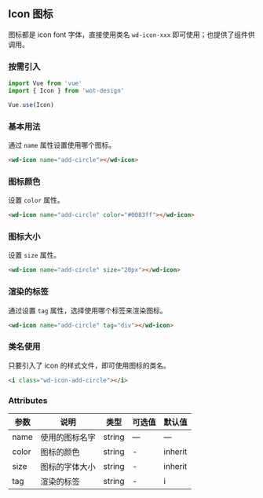 ## Icon 图标

图标都是 icon font 字体，直接使用类名 `wd-icon-xxx` 即可使用；也提供了组件供调用。

### 按需引入

```javascript
import Vue from 'vue'
import { Icon } from 'wot-design'

Vue.use(Icon)
```

### 基本用法

通过 `name` 属性设置使用哪个图标。

```html
<wd-icon name="add-circle"></wd-icon>
```

### 图标颜色

设置 `color` 属性。

```html
<wd-icon name="add-circle" color="#0083ff"></wd-icon>
```

### 图标大小

设置 `size` 属性。

```html
<wd-icon name="add-circle" size="20px"></wd-icon>
```

### 渲染的标签

通过设置 `tag` 属性，选择使用哪个标签来渲染图标。

```html
<wd-icon name="add-circle" tag="div"></wd-icon>
```

### 类名使用

只要引入了 icon 的样式文件，即可使用图标的类名。

```html
<i class="wd-icon-add-circle"></i>
```

### Attributes
| 参数      | 说明                                 | 类型      | 可选值       | 默认值   |
|---------- |------------------------------------ |---------- |------------- |-------- |
|name      |	使用的图标名字                                |	string    |	—           |	—       |
|color	    | 图标的颜色                      |	string    |	-         |	inherit |
|size      | 图标的字体大小                   | string | -       | inherit |
|tag       | 渲染的标签                      | string | - | i |